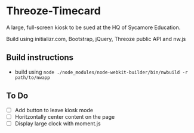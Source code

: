 # Threoze-Timecard
A large, full-screen kiosk to be sued at the HQ of Sycamore Education.

Build using initializr.com, Bootstrap, jQuery, Threoze public API and nw.js 

## Build instructions
 - build using `node ./node_modules/node-webkit-builder/bin/nwbuild -r path/to/nwapp`

## To Do
- [ ] Add button to leave kiosk mode
- [ ] Horitzontally center content on the page
- [ ] Display large clock with moment.js

